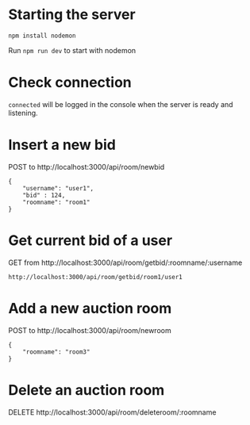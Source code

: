 # Starting the server
`npm install nodemon`

Run `npm run dev` to start with nodemon

# Check connection
`connected` will be logged in the console when the server is ready and listening.

# Insert a new bid
POST to http://localhost:3000/api/room/newbid
```
{
    "username": "user1",
    "bid" : 124,
    "roomname": "room1"
}
```

# Get current bid of a user

GET from http://localhost:3000/api/room/getbid/:roomname/:username

```
http://localhost:3000/api/room/getbid/room1/user1
```

# Add a new auction room
POST to http://localhost:3000/api/room/newroom

```
{
    "roomname": "room3"
}
```

# Delete an auction room

DELETE http://localhost:3000/api/room/deleteroom/:roomname

